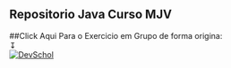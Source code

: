 ## Repositorio Java Curso MJV

##Click Aqui Para o Exercicio em Grupo de forma origina:
<br/>
 ↧
<br/>
[![DevSchol](https://img.shields.io/static/v1?label=DevSchool&message=MJV&color=blueviolet)](https://github.com/Gustavo-lima-rocha-de-sousa/ExercicioEmGrupoMJV/)


